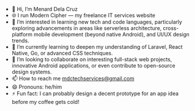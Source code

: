 - 👋 Hi, I’m Menard Dela Cruz
- 🌐 I run Modern Cipher — my freelance IT services website
- 👀 I’m interested in learning new tech and code languages, particularly exploring advancements in areas like serverless architecture, cross-platform mobile development (beyond native Android), and UI/UX design trends.
- 🌱 I’m currently learning to deepen my understanding of Laravel, React Native, Go, or advanced CSS techniques.
- 💞️ I’m looking to collaborate on interesting full-stack web projects, innovative Android applications, or even contribute to open-source design systems.
- 📫 How to reach me mdctechservices@gmail.com
- 😄 Pronouns: he/him
- ⚡ Fun fact: I can probably design a decent prototype for an app idea before my coffee gets cold!

<!---
Modern-Cipher/Modern-Cipher is a ✨ special ✨ repository because its `README.md` (this file) appears on your GitHub profile.
You can click the Preview link to take a look at your changes.
--->
